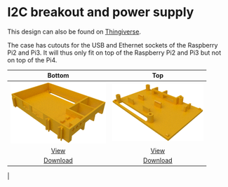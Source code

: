 # I2C breakout and power supply

This design can also be found on
[Thingiverse](https://www.thingiverse.com/thing:3478004).

The case has cutouts for the USB and Ethernet sockets of the
Raspberry Pi2 and Pi3. It will thus only fit on top of the
Raspberry Pi2 and Pi3 but not on top of the Pi4.

| Bottom | Top |
|:---:|:---:|
| ![Bottom](./images/TX-Pi2C_Wanne.png) | ![Top 3.5"](./images/TX-Pi2C_Deckel.png) |
| [View](TX-Pi2C_Wanne.stl) | [View](TX-Pi2C_Deckel.stl) |
| [Download](TX-Pi2C_Wanne.stl?raw=true) | [Download](TX-Pi2C_Deckel.stl?raw=true) |
|
